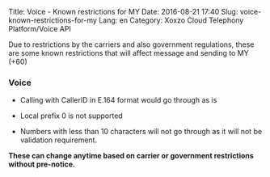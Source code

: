 Title: Voice - Known restrictions for MY
Date: 2016-08-21 17:40
Slug: voice-known-restrictions-for-my
Lang: en
Category: Xoxzo Cloud Telephony Platform/Voice API

Due to restrictions by the carriers and also government regulations, these are some known restrictions that will affect message and sending to MY (+60)

### Voice

- Calling with CallerID in E.164 format would go through as is

- Local prefix 0 is not supported 

- Numbers with less than 10 characters will not go through as it will not be validation requirement.

**These can change anytime based on carrier or government restrictions without pre-notice.**